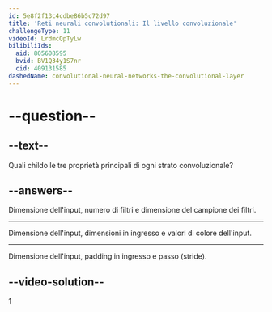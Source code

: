 ```yaml
---
id: 5e8f2f13c4cdbe86b5c72d97
title: 'Reti neurali convolutionali: Il livello convoluzionale'
challengeType: 11
videoId: LrdmcQpTyLw
bilibiliIds:
  aid: 805608595
  bvid: BV1Q34y1S7nr
  cid: 409131585
dashedName: convolutional-neural-networks-the-convolutional-layer
---
```


# --question--

## --text--

Quali childo le tre proprietà principali di ogni strato convoluzionale?

## --answers--

Dimensione dell'input, numero di filtri e dimensione del campione dei filtri.

---

Dimensione dell'input, dimensioni in ingresso e valori di colore dell'input.

---

Dimensione dell'input, padding in ingresso e passo (stride).

## --video-solution--

1

